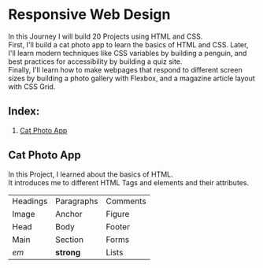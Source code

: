 # Responsive Web Design
In this Journey I will build 20 Projects using HTML and CSS.
<br>
First, I'll build a cat photo app to learn the basics of HTML and CSS. Later, I'll learn modern techniques like CSS variables by building a penguin, and best practices for accessibility by building a quiz site.
<br>
Finally, I'll learn how to make webpages that respond to different screen sizes by building a photo gallery with Flexbox, and a magazine article layout with CSS Grid.

## Index:
1. [Cat Photo App](#cat-photo-app)

## <a id="cat-photo-app"></a>Cat Photo App
In this Project, I learned about the basics of HTML.
<br>
It introduces me to different HTML Tags and elements and their attributes.

<table>
  <tr>
    <td>Headings</td>
    <td>Paragraphs</td>
    <td>Comments</td>
  </tr>
  <tr>
    <td>Image</td>
    <td>Anchor</td>
    <td>Figure</td>
  </tr>
  <tr>
    <td>Head</td>
    <td>Body</td>
    <td>Footer</td>
  </tr>
  <tr>
    <td>Main</td>
    <td>Section</td>
    <td>Forms</td>
  </tr>
  <tr>
    <td><em>em</em></td>
    <td><strong>strong</strong></td>
    <td>Lists</td>
  </tr>
</table>